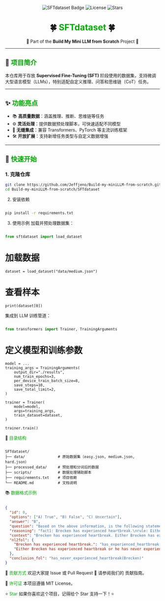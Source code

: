 <p align="center">
  <img src="https://img.shields.io/badge/SFT--Dataset-SFT%20Ready-brightgreen?style=flat-square" alt="SFTdataset Badge">
  <img src="https://img.shields.io/github/license/Jeffjeno/Build-my-miniLLM-from-scratch?style=flat-square" alt="License">
  <img src="https://img.shields.io/github/stars/Jeffjeno/Build-my-miniLLM-from-scratch?style=flat-square" alt="Stars">
</p>


<h1 align="center">🍀 <font color="#00aa00">SFTdataset</font> 🍀</h1>

<p align="center">
🌿 Part of the <b>Build My Mini LLM from Scratch</b> Project 🌿
</p>

---

## 🌱 <font color="#00aa00">项目简介</font>

本仓库用于存放 **Supervised Fine-Tuning (SFT)** 阶段使用的数据集，支持微调大型语言模型（LLMs），特别适配自定义推理、问答和思维链（CoT）任务。

---

## ✨ <font color="#00aa00">功能亮点</font>

- 📚 **高质量数据**：涵盖推理、推断、思维链等任务
- ⚙️ **灵活处理**：提供数据预处理脚本，可快速适配不同模型
- 🚀 **无缝集成**：兼容 Transformers、PyTorch 等主流训练框架
- 🛠️ **开放扩展**：支持新增任务类型与自定义数据增强

---

## 🚀 <font color="#00aa00">快速开始</font>

### 1. 克隆仓库

```bash
git clone https://github.com/Jeffjeno/Build-my-miniLLM-from-scratch.git
cd Build-my-miniLLM-from-scratch/SFTdataset
```
2. 安装依赖
```bash

pip install -r requirements.txt
```
3. 使用示例
加载并预处理数据集：

```python

from sftdataset import load_dataset
```
# 加载数据
```
dataset = load_dataset("data/medium.json")
```
# 查看样本
```
print(dataset[0])
```
集成到 LLM 训练管道：

```python

from transformers import Trainer, TrainingArguments
```
# 定义模型和训练参数
```
model = ...
training_args = TrainingArguments(
    output_dir="./results",
    num_train_epochs=3,
    per_device_train_batch_size=8,
    save_steps=10,
    save_total_limit=2,
)

trainer = Trainer(
    model=model,
    args=training_args,
    train_dataset=dataset,
)

trainer.train()
```
📂 <font color="#00aa00">目录结构</font>
```text

SFTdataset/
├── data/               # 原始数据集（easy.json, medium.json, hard.json）
├── processed_data/     # 预处理和分词后的数据
├── scripts/            # 数据处理辅助脚本
├── requirements.txt    # 项目依赖
└── README.md           # 文档说明
```
📚 <font color="#00aa00">数据格式示例</font>
```json

{
  "id": 0,
  "options": ["A) True", "B) False", "C) Uncertain"],
  "answer": "B",
  "question": "Based on the above information, is the following statement true, false, or uncertain? Brecken has never experienced heartbreak.",
  "reasoning": "fact1: Brecken has experienced heartbreak.\nrule: Either Brecken has experienced heartbreak or he has never experienced heartbreak, but not both.\nconclusion: Brecken has experienced heartbreak.\n\nTherefore, it is false that Brecken has never experienced heartbreak. The correct option is: B.",
  "context": "Brecken has experienced heartbreak. Either Brecken has experienced heartbreak or he has never experienced heartbreak, but not both.",
  "nl2fol": {
    "Brecken has experienced heartbreak.": "has_experienced_heartbreak(Brecken)",
    "Either Brecken has experienced heartbreak or he has never experienced heartbreak, but not both.": "has_experienced_heartbreak(Brecken) ⊕ has_never_experienced_heartbreak(Brecken)"
  },
  "conclusion_fol": "has_never_experienced_heartbreak(Brecken)"
}
```
🤝 <font color="#00aa00">贡献方式</font>
欢迎大家提 Issue 或 Pull Request 🎯
请参阅我们的 贡献指南。

📜 <font color="#00aa00">许可证</font>
本项目遵循 MIT License。

⭐ <font color="#00aa00">Star</font>
如果你喜欢这个项目，记得给个 Star 支持一下！⭐ </p> 
